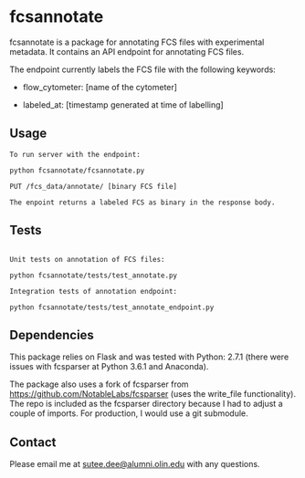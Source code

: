 # fcsannotate

fcsannotate is a package for annotating FCS files with experimental metadata. It contains an API endpoint for annotating FCS files.

The endpoint currently labels the FCS file with the following keywords:

* flow_cytometer: [name of the cytometer]

* labeled_at: [timestamp generated at time of labelling]

## Usage

~~~~
To run server with the endpoint:

python fcsannotate/fcsannotate.py

PUT /fcs_data/annotate/ [binary FCS file]

The enpoint returns a labeled FCS as binary in the response body.

~~~~

## Tests

~~~~

Unit tests on annotation of FCS files:

python fcsannotate/tests/test_annotate.py

Integration tests of annotation endpoint:

python fcsannotate/tests/test_annotate_endpoint.py

~~~~

## Dependencies

This package relies on Flask and was tested with Python: 2.7.1 (there were issues with fcsparser at Python 3.6.1 and Anaconda).

The package also uses a fork of fcsparser from https://github.com/NotableLabs/fcsparser (uses the write_file functionality). The repo is included as the fcsparser directory because I had to adjust a couple of imports. For production, I would use a git submodule. 

## Contact

Please email me at sutee.dee@alumni.olin.edu with any questions.

